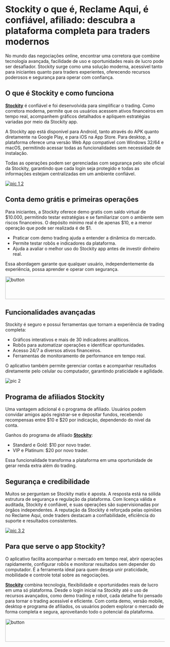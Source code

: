 # Stockity o que é, Reclame Aqui, é confiável, afiliado: descubra a plataforma completa para traders modernos
<!-- wp:paragraph -->
<p>No mundo das negociações online, encontrar uma corretora que combine tecnologia avançada, facilidade de uso e oportunidades reais de lucro pode ser desafiador. Stockity surge como uma solução moderna, acessível tanto para iniciantes quanto para traders experientes, oferecendo recursos poderosos e segurança para operar com confiança.</p>
<!-- /wp:paragraph -->

<!-- wp:heading -->
<h2 class="wp-block-heading">O que é Stockity e como funciona</h2>
<!-- /wp:heading -->

<!-- wp:paragraph -->
<p><strong><a href="https://corretora-stockity.com/">Stockity</a></strong> é confiável e foi desenvolvida para simplificar o trading. Como corretora moderna, permite que os usuários acessem ativos financeiros em tempo real, acompanhem gráficos detalhados e apliquem estratégias variadas por meio da Stockity app.</p>
<!-- /wp:paragraph -->

<!-- wp:paragraph -->
<p>A Stockity app está disponível para Android, tanto através do APK quanto diretamente na Google Play, e para iOS na App Store. Para desktop, a plataforma oferece uma versão Web App compatível com Windows 32/64 e macOS, permitindo acessar todas as funcionalidades sem necessidade de instalação.</p>
<!-- /wp:paragraph -->

<!-- wp:paragraph -->
<p>Todas as operações podem ser gerenciadas com segurança pelo site oficial da Stockity, garantindo que cada login seja protegido e todas as informações estejam centralizadas em um ambiente confiável.</p>
<!-- /wp:paragraph -->

<!-- wp:paragraph -->
[![pic 1 2](https://github.com/user-attachments/assets/a9978603-161a-4504-9db1-9a79ccb6fc57)](https://corretora-stockity.com/)
<!-- /wp:paragraph -->

<!-- wp:heading -->
<h2 class="wp-block-heading">Conta demo grátis e primeiras operações</h2>
<!-- /wp:heading -->

<!-- wp:paragraph -->
<p>Para iniciantes, a Stockity oferece demo gratis com saldo virtual de $10.000, permitindo testar estratégias e se familiarizar com o ambiente sem riscos financeiros. O depósito mínimo real é de apenas $10, e a menor operação que pode ser realizada é de $1.</p>
<!-- /wp:paragraph -->

<!-- wp:list -->
<ul class="wp-block-list"><!-- wp:list-item -->
<li>Praticar com demo trading ajuda a entender a dinâmica do mercado.</li>
<!-- /wp:list-item -->

<!-- wp:list-item -->
<li>Permite testar robôs e indicadores da plataforma.</li>
<!-- /wp:list-item -->

<!-- wp:list-item -->
<li>Ajuda a avaliar o melhor uso do Stockity app antes de investir dinheiro real.</li>
<!-- /wp:list-item --></ul>
<!-- /wp:list -->

<!-- wp:paragraph -->
<p>Essa abordagem garante que qualquer usuário, independentemente da experiência, possa aprender e operar com segurança.</p>
<!-- /wp:paragraph -->

<!-- wp:paragraph -->
<img width="1030" height="72" alt="button" src="https://github.com/user-attachments/assets/1fb42b22-c220-42dd-b5db-bc5a7252222f" />
<!-- /wp:paragraph -->

<!-- wp:heading -->
<h2 class="wp-block-heading">Funcionalidades avançadas</h2>
<!-- /wp:heading -->

<!-- wp:paragraph -->
<p>Stockity é seguro e possui ferramentas que tornam a experiência de trading completa:</p>
<!-- /wp:paragraph -->

<!-- wp:list -->
<ul class="wp-block-list"><!-- wp:list-item -->
<li>Gráficos interativos e mais de 30 indicadores analíticos.</li>
<!-- /wp:list-item -->

<!-- wp:list-item -->
<li>Robôs para automatizar operações e identificar oportunidades.</li>
<!-- /wp:list-item -->

<!-- wp:list-item -->
<li>Acesso 24/7 a diversos ativos financeiros.</li>
<!-- /wp:list-item -->

<!-- wp:list-item -->
<li>Ferramentas de monitoramento de performance em tempo real.</li>
<!-- /wp:list-item --></ul>
<!-- /wp:list -->

<!-- wp:paragraph -->
<p>O aplicativo também permite gerenciar contas e acompanhar resultados diretamente pelo celular ou computador, garantindo praticidade e agilidade.</p>
<!-- /wp:paragraph -->

<!-- wp:paragraph -->
![pic 2](https://github.com/user-attachments/assets/cdcde179-fa81-4bf7-b8b1-8283fb32348f)

<!-- /wp:paragraph -->

<!-- wp:heading -->
<h2 class="wp-block-heading">Programa de afiliados Stockity</h2>
<!-- /wp:heading -->

<!-- wp:paragraph -->
<p>Uma vantagem adicional é o programa de afiliado. Usuários podem convidar amigos após registrar-se e depositar fundos, recebendo recompensas entre $10 e $20 por indicação, dependendo do nível da conta.</p>
<!-- /wp:paragraph -->

<!-- wp:paragraph -->
<p>Ganhos do programa de afiliado <strong><a href="https://corretora-stockity.com/">Stockity</a></strong>:</p>
<!-- /wp:paragraph -->

<!-- wp:list -->
<ul class="wp-block-list"><!-- wp:list-item -->
<li>Standard e Gold: $10 por novo trader.</li>
<!-- /wp:list-item -->

<!-- wp:list-item -->
<li>VIP e Platinum: $20 por novo trader.</li>
<!-- /wp:list-item --></ul>
<!-- /wp:list -->

<!-- wp:paragraph -->
<p>Essa funcionalidade transforma a plataforma em uma oportunidade de gerar renda extra além do trading.</p>
<!-- /wp:paragraph -->

<!-- wp:heading -->
<h2 class="wp-block-heading">Segurança e credibilidade</h2>
<!-- /wp:heading -->

<!-- wp:paragraph -->
<p>Muitos se perguntam se Stockity matix é aposta. A resposta está na sólida estrutura de segurança e regulação da plataforma. Com licença válida e auditada, Stockity é confiável, e suas operações são supervisionadas por órgãos independentes. A reputação da Stockity é reforçada pelas opiniões no Reclame Aqui, onde traders destacam a confiabilidade, eficiência do suporte e resultados consistentes.</p>
<!-- /wp:paragraph -->

<!-- wp:paragraph -->
[![pic 3 2](https://github.com/user-attachments/assets/f6e97481-5649-4855-91e5-2b7246c11594)](https://corretora-stockity.com/)
<!-- /wp:paragraph -->

<!-- wp:heading -->
<h2 class="wp-block-heading">Para que serve o app Stockity?</h2>
<!-- /wp:heading -->

<!-- wp:paragraph -->
<p>O aplicativo facilita acompanhar o mercado em tempo real, abrir operações rapidamente, configurar robôs e monitorar resultados sem depender do computador. É a ferramenta ideal para quem deseja unir praticidade, mobilidade e controle total sobre as negociações.</p>
<!-- /wp:paragraph -->

<!-- wp:paragraph -->
<p><strong><a href="https://corretora-stockity.com/">Stockity</a></strong> combina tecnologia, flexibilidade e oportunidades reais de lucro em uma só plataforma. Desde o login inicial na Stockity até o uso de recursos avançados, como demo trading e robot, cada detalhe foi pensado para tornar o trading acessível e eficiente. Com conta demo, versão mobile, desktop e programa de afiliados, os usuários podem explorar o mercado de forma completa e segura, aproveitando todo o potencial da plataforma.</p>
<!-- /wp:paragraph -->

<!-- wp:paragraph -->
<img width="1030" height="72" alt="button" src="https://github.com/user-attachments/assets/1fb42b22-c220-42dd-b5db-bc5a7252222f" />
<!-- /wp:paragraph -->
